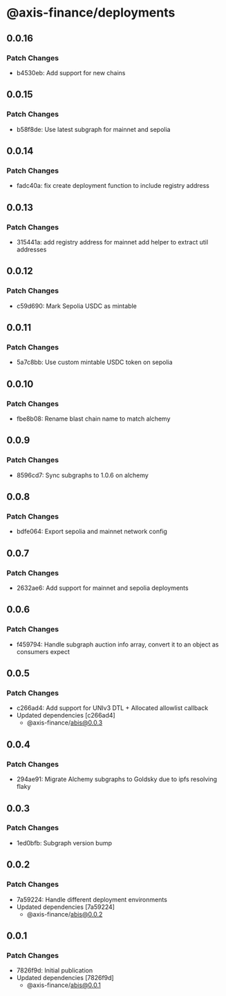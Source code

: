 # @axis-finance/deployments

## 0.0.16

### Patch Changes

- b4530eb: Add support for new chains

## 0.0.15

### Patch Changes

- b58f8de: Use latest subgraph for mainnet and sepolia

## 0.0.14

### Patch Changes

- fadc40a: fix create deployment function to include registry address

## 0.0.13

### Patch Changes

- 315441a: add registry address for mainnet
  add helper to extract util addresses

## 0.0.12

### Patch Changes

- c59d690: Mark Sepolia USDC as mintable

## 0.0.11

### Patch Changes

- 5a7c8bb: Use custom mintable USDC token on sepolia

## 0.0.10

### Patch Changes

- fbe8b08: Rename blast chain name to match alchemy

## 0.0.9

### Patch Changes

- 8596cd7: Sync subgraphs to 1.0.6 on alchemy

## 0.0.8

### Patch Changes

- bdfe064: Export sepolia and mainnet network config

## 0.0.7

### Patch Changes

- 2632ae6: Add support for mainnet and sepolia deployments

## 0.0.6

### Patch Changes

- f459794: Handle subgraph auction info array, convert it to an object as consumers expect

## 0.0.5

### Patch Changes

- c266ad4: Add support for UNIv3 DTL + Allocated allowlist callback
- Updated dependencies [c266ad4]
  - @axis-finance/abis@0.0.3

## 0.0.4

### Patch Changes

- 294ae91: Migrate Alchemy subgraphs to Goldsky due to ipfs resolving flaky

## 0.0.3

### Patch Changes

- 1ed0bfb: Subgraph version bump

## 0.0.2

### Patch Changes

- 7a59224: Handle different deployment environments
- Updated dependencies [7a59224]
  - @axis-finance/abis@0.0.2

## 0.0.1

### Patch Changes

- 7826f9d: Initial publication
- Updated dependencies [7826f9d]
  - @axis-finance/abis@0.0.1
